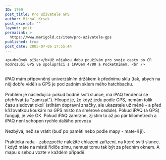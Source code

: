 ```yaml
---
ID: 1709
post_title: Pro uživatele GPS
author: Michal Krsek
post_excerpt: ""
layout: post
permalink: >
  https://www.marigold.cz/item/pro-uzivatele-gps
published: true
post_date: 2005-07-06 17:55:44
---
```

	<p><b>Oook píše:</b>Už nějakou dobu používám pro svoje cesty po ČR modrozubí GPS ve spolupráci s iPAQem 4700 a PocketKimem. <br />
<br />
iPAQ mám připevněný univerzálním držákem k přednímu sklu (tak, abych na
něj dobře viděl) a GPS je pod zadním sklem mého hatchbacku. <br />
<br />
Problém je následující: pokud hodně svítí slunce, má iPAQ tendenci se
přehřívat (a "zamrzat"). Hloupé je, že když jedu podle GPS, nemám tolik
času sledovat okolí (stíhám dopravní značky, ale ukazatele už méně - a
před křižovatkou koukám na GPS místo na směrové cedule). Pokud iPAQ (a
GPS) fungují, je vše OK. Pokud iPAQ zamrzne, zjistím to až po pár
kilometrech a iPAQ není schopen rychle dalšího provozu. <br />
<br />
Nezbývá, než se vrátit (buď po paměti nebo podle mapy - mate-li ji). <br />
<br />
Praktická rada - zabezpečte náležité chlazení zařízení, na které svítí
slunce. I když máte na místě řidiče zimu, nemusí tomu tak být za
předním oknem. A mapu s sebou vozte v každém případě.</p>